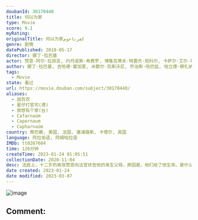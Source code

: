 ```yaml
---
doubanId: 30170448
title: 何以为家
type: Movie
score: 9.1
myRating: 
originalTitle: 何以为家كفرناحوم
genre: 剧情
datePublished: 2018-05-17
director: 娜丁·拉巴基
actor: 赞恩·阿尔·拉菲亚, 约丹诺斯·希费罗, 博鲁瓦蒂夫·特雷杰·班科尔, 卡萨尔·艾尔·哈达德, 法迪·尤瑟夫, 海塔·塞德拉·伊扎姆, 阿拉·乔什涅, 娜丁·拉巴基, 埃利亚斯·库利, 努尔·艾尔·侯赛尼
author: 娜丁·拉巴基, 吉哈德·霍加里, 米歇尔·凯斯沃尼, 乔治斯·哈巴兹, 哈立德·穆扎纳
tags:
  - Movie
state: 看过
url: https://movie.douban.com/subject/30170448/
aliases:
  - 迦百农
  - 星仔打官司(港)
  - 我想有个家(台)
  - Cafarnaúm
  - Capernaum
  - Capharnaüm
country: 黎巴嫩, 美国, 法国, 塞浦路斯, 卡塔尔, 英国
language: 阿拉伯语, 阿姆哈拉语
IMDb: tt8267604
time: 126分钟
createTime: 2023-01-24 01:05:51
collectionDate: 2020-11-04
desc: 法庭上，十二岁的男孩赞恩向法官状告他的亲生父母，原因是，他们给了他生命。是什么样的经历让一个孩子做出如此不可思议的举动？故事中，赞恩的父母在无力抚养和教育的状况下依然不停生育，作为家中的长子赞恩，弱小...
date created: 2023-01-24
date modified: 2023-03-07
---
```


![image](p2555295759.jpg)

Comment:
---
